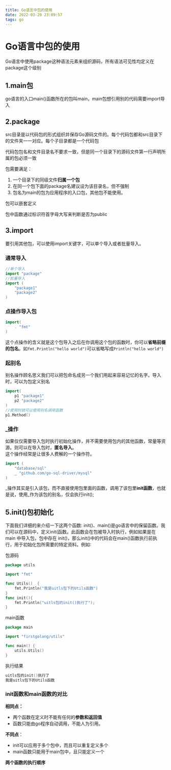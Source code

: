 ```yaml
---
title: Go语言中包的使用
date: 2022-03-20 23:09:57
tags: go
---
```


# Go语言中包的使用

Go语言中使用package这种语法元素来组织源码，所有语法可见性均定义在package这个级别

## 1.main包

go语言的入口main()函数所在的包叫main，main包想引用别的代码需要import导入

## 2.package

src目录是以代码包的形式组织并保存Go源码文件的。每个代码包都和src目录下的文件夹一一对应。每个子目录都是一个代码包

代码包包名和文件目录名不要求一致，但是同一个目录下的源码文件第一行声明所属的包必须一致

包需要满足：

1. 一个目录下的同级文件**归属一个包**
2. 在同一个包下面的package名建议设为该目录名，但不强制
3. 包名为main的包为应用程序的入口包，其他包不能使用。

包可以嵌套定义

包中函数通过标识符首字母大写来判断是否为public

## 3.import

要引用其他包，可以使用import关键字，可以单个导入或者批量导入。

### 通常导入

```go
//单个导入
import "package"
//批量导入
import (
	"package1"
	"package2"
)
```

### 点操作导入包

```go
import(
	. "fmt"
)
```

这个点操作的含义就是这个包导入之后在你调用这个包的函数时，你可以**省略前缀的包名**。如`fmt.Println("hello world")`可以省略写成`Println("hello world")`


### 起别名

别名操作顾名思义我们可以把包命名成另一个我们用起来容易记忆的名字。导入时，可以为包定义别名

```go
import(
	p1 "package1"
	p2 "package2"
)
//使用时就可以使用别名调用函数
p1.Method()
```


### _操作

如果仅仅需要导入包时执行初始化操作，并不需要使用包内的其他函数，常量等资源。则可以在导入包时，**匿名导入**。  
这个操作经常是让很多人费解的一个操作符。

```go
import (
	"database/sql"
	_ "github.com/go-sql-driver/mysql"
)
```

_操作其实是引入该包，而不直接使用包里面的函数，调用了该包里**init函数**，也就是说，使用_作为该包的别名，仅会执行init();


## 5.init()包初始化

下面我们详细的来介绍一下这两个函数: init()、main()是go语言中的保留函数。我们可以在源码中，定义init(函数。此函数会在包被导入时执行，例如如果是在main 中导入包，包中存在 init()，那么init()中的代码会在main()函数执行前执行，用于初始化包所需要的特定资料。例如∶

包源码

```go
package utils

import "fmt"

func Utils()  {
	fmt.Println("我是uitls包下的Utils函数")
}
func init(){
	fmt.Println("uitls包的init()执行了");
}

```

main函数

```go
package main

import "firstgolang/utils"

func main() {
	utils.Utils()
}
```

执行结果

```go
uitls包的init()执行了
我是uitls包下的Utils函数
```

### init函数和main函数的对比

**相同点：**

* 两个函数在定义时不能有任何的**参数和返回值**
* 函数只能由go程序自动调用，不能人为引用。

**不同点**：

* init可以应用于多个包中，而且可以重复定义多个
* main函数只能用于main包中，且只能定义一个

**两个函数的执行顺序**
